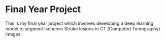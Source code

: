# Final Year Project

This is my final year project which involves developing a deep learning model to segment Ischemic Stroke lesions in CT (Computed Tomography) images.
 
